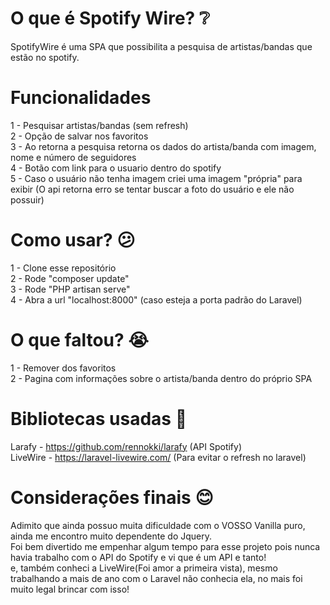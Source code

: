 # O que é Spotify Wire? :grey_question:

SpotifyWire é uma SPA que possibilita a pesquisa de artistas/bandas que estão no spotify.

# Funcionalidades
1 - Pesquisar artistas/bandas (sem refresh)<br/>
2 - Opção de salvar nos favoritos<br/>
3 - Ao retorna a pesquisa retorna os dados do artista/banda com imagem, nome e número de seguidores<br/>
4 - Botão com link para o usuario dentro do spotify <br/>
5 - Caso o usuário não tenha imagem criei uma imagem "própria" para exibir (O api retorna erro se tentar buscar a foto do usuário e ele não possuir)
# Como usar? :confused:	

1 - Clone esse repositório <br/>
2 - Rode "composer update" <br/>
3 - Rode "PHP artisan serve" <br/>
4 - Abra a url "localhost:8000" (caso esteja a porta padrão do Laravel)

# O que faltou? :sob:

1 - Remover dos favoritos <br />
2 - Pagina com informações sobre o artista/banda dentro do próprio SPA

# Bibliotecas usadas :blue_heart:
Larafy - https://github.com/rennokki/larafy (API Spotify) <br/>
LiveWire - https://laravel-livewire.com/  (Para evitar o refresh no laravel)

# Considerações finais :blush:
Adimito que ainda possuo muita dificuldade com o VOSSO Vanilla puro, ainda me encontro muito dependente do Jquery. <br/>
Foi bem divertido me empenhar algum tempo para esse projeto pois nunca havia trabalho com o API do Spotify e vi que é um API e tanto! <br/>
e, também conheci a LiveWire(Foi amor a primeira vista), mesmo trabalhando a mais de ano com o Laravel não conhecia ela, no mais foi muito legal brincar com isso!
